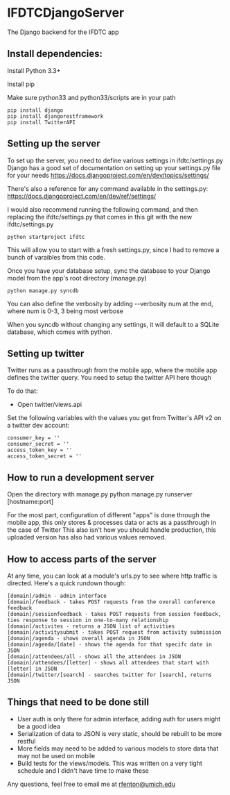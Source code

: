 IFDTCDjangoServer
=================

The Django backend for the IFDTC app

Install dependencies:
---------------------
Install Python 3.3+

Install pip

Make sure python33 and python33/scripts are in your path

	pip install django
	pip install djangorestframework
	pip install TwitterAPI

Setting up the server
---------------------
To set up the server, you need to define various settings in ifdtc/settings.py
Django has a good set of documentation on setting up your settings.py file for your needs
https://docs.djangoproject.com/en/dev/topics/settings/

There's also a reference for any command available in the settings.py:
https://docs.djangoproject.com/en/dev/ref/settings/

I would also recommend running the following command, and then replacing the ifdtc/settings.py that comes in this git with the new ifdtc/settings.py

	python startproject ifdtc
	
This will allow you to start with a fresh settings.py, since I had to remove a bunch of varaibles from this code.

Once you have your database setup, sync the database to your Django model from the app's root directory (manage.py)

	python manage.py syncdb

You can also define the verbosity by adding --verbosity num at the end, where num is 0-3, 3 being most verbose

When you syncdb without changing any settings, it will default to a SQLite database, which comes with python.

Setting up twitter
------------------
Twitter runs as a passthrough from the mobile app, where the mobile app defines the twitter query.  You need to setup the twitter API here though

To do that:

* Open twitter/views.api

Set the following variables with the values you get from Twitter's API v2 on a twitter dev account:

    consumer_key = ''
    consumer_secret = ''
    access_token_key = ''
    access_token_secret = ''
	

How to run a development server
-------------------------------
Open the directory with manage.py
	python manage.py runserver [hostname:port]
	
For the most part, configuration of different "apps" is done through the mobile app, this only stores & processes data or acts as a passthrough in the case of Twitter
This also isn't how you should handle production, this uploaded version has also had various values removed.

How to access parts of the server
---------------------------------
At any time, you can look at a module's urls.py to see where http traffic is directed.  Here's a quick rundown though:

	[domain]/admin - admin interface
	[domain]/feedback - takes POST requests from the overall conference feedback
	[domain]/sessionfeedback - takes POST requests from session feedback, ties response to session in one-to-many relationship
	[domain]/activites - returns a JSON list of activities
	[domain]/activitysubmit - takes POST request from activity submission
	[domain]/agenda - shows overall agenda in JSON
	[domain]/agenda/[date] - shows the agenda for that specifc date in JSON
	[domain]/attendees/all - shows all the attendees in JSON
	[domain]/attendees/[letter] - shows all attendees that start with [letter] in JSON
	[domain]/twitter/[search] - searches twitter for [search], returns JSON
	
	
Things that need to be done still
---------------------------------
* User auth is only there for admin interface, adding auth for users might be a good idea
* Serialization of data to JSON is very static, should be rebuilt to be more restful
* More fields may need to be added to various models to store data that may not be used on mobile
* Build tests for the views/models.  This was written on a very tight schedule and I didn't have time to make these

Any questions, feel free to email me at rfenton@umich.edu
